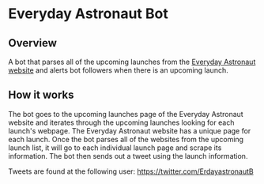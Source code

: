 # Everyday Astronaut Bot

## Overview
A bot that parses all of the upcoming launches from the [Everyday Astronaut website](https://everydayastronaut.com/upcoming-launches/) and alerts bot followers when there is an upcoming launch.

## How it works
The bot goes to the upcoming launches page of the Everyday Astronaut website and iterates through the upcoming launches looking for each launch's webpage. The Everyday Astronaut website has a unique page for each launch. Once the bot parses all of the websites from the upcoming launch list, it will go to each individual launch page and scrape its information. The bot then sends out a tweet using the launch information.

Tweets are found at the following user: https://twitter.com/ErdayastronautB
